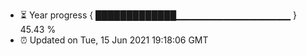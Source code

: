 - ⏳ Year progress { █████████████▁▁▁▁▁▁▁▁▁▁▁▁▁▁▁▁▁ } 45.43 %
- ⏰ Updated on Tue, 15 Jun 2021 19:18:06 GMT

